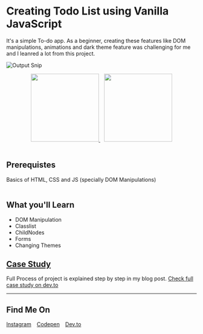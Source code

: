 # Creating Todo List using Vanilla JavaScript
It's a simple To-do app. As a beginner, creating these features like DOM manipulations, animations and dark theme feature was challenging for me and I leanred a lot from this project.

![Output Snip](./assets/demo.gif "This will be the final output")


<p align="center">
      <a href="https://codesandbox.io/s/b7cbj" target="_blank">
          <img src="https://github.com/add-new/assets/blob/main/editBtn.svg" width="180"  height="auto">
    </a> &ensp;
      <a href="https://karan-kmr.github.io/To-Do-List/" target="_blank">
      <img src="https://github.com/add-new/assets/blob/main/demoBtn.svg" width="180"  height="auto">
    </a></br>
</br>
</p>


## Prerequistes

<p>
  Basics of HTML, CSS and JS (specially DOM Manipulations)</br>
</br>
</p>

## What you'll Learn

* DOM Manipulation
* Classlist
* ChildNodes
* Forms
* Changing Themes


## [Case Study](https://dev.to/karankmr/creating-todo-list-using-vanilla-javascript-2l7l)

Full Process of project is explained step by step in my blog post. [Check full case study on dev.to](https://dev.to/karankmr/creating-todo-list-using-vanilla-javascript-2l7l)

---


##  Find Me On


<p>
<a href="https://www.instagram.com/karancodes/">Instagram</a> &ensp;
<a href="https://codepen.io/karan-kmr">Codepen</a> &ensp;
<a href="https://dev.to/karankmr">Dev.to</a> &ensp;
</p>
